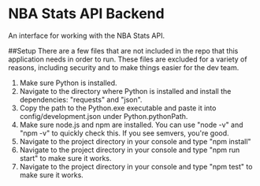 # NBA Stats API Backend
An interface for working with the NBA Stats API.

##Setup
There are a few files that are not included in the repo that this application needs in order to run. These files are excluded for a variety of reasons, including security and to make things easier for the dev team.

1) Make sure Python is installed.
2) Navigate to the directory where Python is installed and install the dependencies: "requests" and "json".
3) Copy the path to the Python.exe executable and paste it into config/development.json under Python.pythonPath.
4) Make sure node.js and npm are installed. You can use "node -v" and "npm -v" to quickly check this. If you see semvers, you're good.
5) Navigate to the project directory in your console and type "npm install"
6) Navigate to the project directory in your console and type "npm run start" to make sure it works.
7) Navigate to the project directory in your console and type "npm test" to make sure it works.
